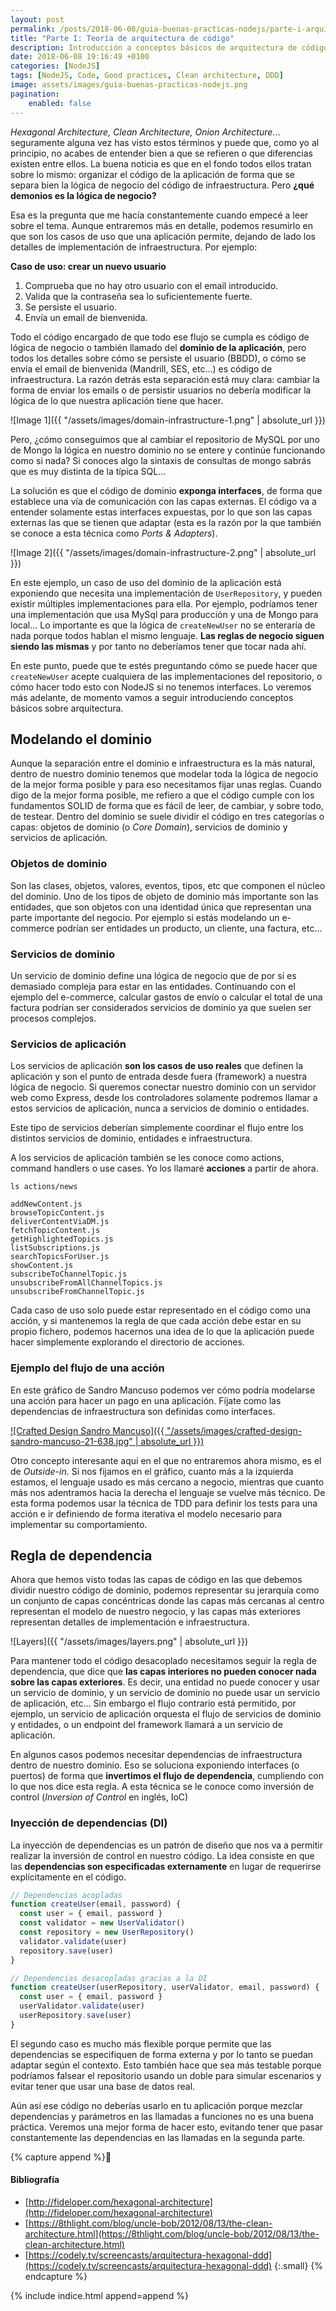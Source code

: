 ```yaml
---
layout: post
permalink: /posts/2018-06-08/guia-buenas-practicas-nodejs/parte-i-arquitectura-codigo.html
title: "Parte I: Teoría de arquitectura de código"
description: Introducción a conceptos básicos de arquitectura de código.
date: 2018-06-08 19:16:49 +0100
categories: [NodeJS]
tags: [NodeJS, Code, Good practices, Clean architecture, DDD]
image: assets/images/guia-buenas-practicas-nodejs.png
pagination: 
    enabled: false
---
```


*Hexagonal Architecture, Clean Architecture, Onion Architecture*... seguramente alguna vez has visto estos términos y puede que, como yo al principio, no acabes de entender bien a que se refieren o que diferencias existen entre ellos. La buena noticia es que en el fondo todos ellos tratan sobre lo mismo: organizar el código de la aplicación de forma que se separa bien la lógica de negocio del código de infraestructura. Pero **¿qué demonios es la lógica de negocio?**

Esa es la pregunta que me hacía constantemente cuando empecé a leer sobre el tema. Aunque entraremos más en detalle, podemos resumirlo en que son los casos de uso que una aplicación permite, dejando de lado los detalles de implementación de infraestructura. Por ejemplo:

**Caso de uso: crear un nuevo usuario**
1. Comprueba que no hay otro usuario con el email introducido.
2. Valida que la contraseña sea lo suficientemente fuerte.
3. Se persiste el usuario.
4. Envía un email de bienvenida.

Todo el código encargado de que todo ese flujo se cumpla es código de lógica de negocio o también llamado del **dominio de la aplicación**, pero todos los detalles sobre cómo se persiste el usuario (BBDD), o cómo se envía el email de bienvenida (Mandrill, SES, etc…) es código de infraestructura. La razón detrás esta separación está muy clara: cambiar la forma de enviar los emails o de persistir usuarios no debería modificar la lógica de lo que nuestra aplicación tiene que hacer.

![Image 1]({{ "/assets/images/domain-infrastructure-1.png" | absolute_url }})

Pero, ¿cómo conseguimos que al cambiar el repositorio de MySQL por uno de Mongo la lógica en nuestro dominio no se entere y continúe funcionando como si nada? Si conoces algo la sintaxis de consultas de mongo sabrás que es muy distinta de la típica SQL…

La solución es que el código de dominio **exponga interfaces**, de forma que establece una vía de comunicación con las capas externas. El código va a entender solamente estas interfaces expuestas, por lo que son las capas externas las que se tienen que adaptar (esta es la razón por la que también se conoce a esta técnica como *Ports & Adapters*).

![Image 2]({{ "/assets/images/domain-infrastructure-2.png" | absolute_url }})

En este ejemplo, un caso de uso del dominio de la aplicación está exponiendo que necesita una implementación de `UserRepository`, y pueden existir múltiples implementaciones para ella. Por ejemplo, podríamos tener una implementación que usa MySql para producción y una de Mongo para local… Lo importante es que la lógica de `createNewUser` no se enteraría de nada porque todos hablan el mismo lenguaje. **Las reglas de negocio siguen siendo las mismas** y por tanto no deberíamos tener que tocar nada ahí.

En este punto, puede que te estés preguntando cómo se puede hacer que `createNewUser` acepte cualquiera de las implementaciones del repositorio, o cómo hacer todo esto con NodeJS si no tenemos interfaces. Lo veremos más adelante, de momento vamos a seguir introduciendo conceptos básicos sobre arquitectura.


## Modelando el dominio
Aunque la separación entre el dominio e infraestructura es la más natural, dentro de nuestro dominio tenemos que modelar toda la lógica de negocio de la mejor forma posible y para eso necesitamos fijar unas reglas. Cuando digo de la mejor forma posible, me refiero a que el código cumple con los fundamentos SOLID de forma que es fácil de leer, de cambiar, y sobre todo, de testear. Dentro del dominio se suele dividir el código en tres categorías o capas: objetos de dominio (o *Core Domain*), servicios de dominio y servicios de aplicación.


### Objetos de dominio
Son las clases, objetos, valores, eventos, tipos, etc que componen el núcleo del dominio. Uno de los tipos de objeto de dominio más importante son las entidades, que son objetos con una identidad única que representan una parte importante del negocio. Por ejemplo si estás modelando un e-commerce podrían ser entidades un producto, un cliente, una factura, etc…

### Servicios de dominio
Un servicio de dominio define una lógica de negocio que de por sí es demasiado compleja para estar en las entidades. Continuando con el ejemplo del e-commerce, calcular gastos de envío o calcular el total de una factura podrían ser considerados servicios de dominio ya que suelen ser procesos complejos.

### Servicios de aplicación
Los servicios de aplicación **son los casos de uso reales** que definen la aplicación y son el punto de entrada desde fuera (framework) a nuestra lógica de negocio. Si queremos conectar nuestro dominio con un servidor web como Express, desde los controladores solamente podremos llamar a estos servicios de aplicación, nunca a servicios de dominio o entidades. 

Este tipo de servicios deberían simplemente coordinar el flujo entre los distintos servicios de dominio, entidades e infraestructura.

A los servicios de aplicación también se les conoce como actions, command handlers o use cases. Yo los llamaré **acciones** a partir de ahora.

```
ls actions/news

addNewContent.js
browseTopicContent.js
deliverContentViaDM.js
fetchTopicContent.js
getHighlightedTopics.js
listSubscriptions.js
searchTopicsForUser.js
showContent.js
subscribeToChannelTopic.js
unsubscribeFromAllChannelTopics.js
unsubscribeFromChannelTopic.js
```


Cada caso de uso solo puede estar representado en el código como una acción, y si mantenemos la regla de que cada acción debe estar en su propio fichero, podemos hacernos una idea de lo que la aplicación puede hacer simplemente explorando el directorio de acciones.

### Ejemplo del flujo de una acción
En este gráfico de Sandro Mancuso podemos ver cómo podría modelarse una acción para hacer un pago en una aplicación. Fíjate como las dependencias de infraestructura son definidas como interfaces.

[![Crafted Design Sandro Mancuso]({{ "/assets/images/crafted-design-sandro-mancuso-21-638.jpg" | absolute_url }})](https://es.slideshare.net/JAXLondon2014/crafted-design-sandro-mancuso)


Otro concepto interesante aquí en el que no entraremos ahora mismo, es el de *Outside-in*. Si nos fijamos en el gráfico, cuanto más a la izquierda estamos, el lenguaje usado es más cercano a negocio, mientras que cuanto más nos adentramos hacia la derecha el lenguaje se vuelve más técnico. De esta forma podemos usar la técnica de TDD para definir los tests para una acción e ir definiendo de forma iterativa el modelo necesario para implementar su comportamiento.

## Regla de dependencia
Ahora que hemos visto todas las capas de código en las que debemos dividir nuestro código de dominio, podemos representar su jerarquía como un conjunto de capas concéntricas donde las capas más cercanas al centro representan el modelo de nuestro negocio, y las capas más exteriores representan detalles de implementación e infraestructura.

![Layers]({{ "/assets/images/layers.png" | absolute_url }})

Para mantener todo el código desacoplado necesitamos seguir la regla de dependencia, que dice que **las capas interiores no pueden conocer nada sobre las capas exteriores**. Es decir, una entidad no puede conocer y usar un servicio de dominio, y un servicio de dominio no puede usar un servicio de aplicación, etc… Sin embargo el flujo contrario está permitido, por ejemplo, un servicio de aplicación orquesta el flujo de servicios de dominio y entidades, o un endpoint del framework llamará a un servicio de aplicación.

En algunos casos podemos necesitar dependencias de infraestructura dentro de nuestro dominio. Eso se soluciona exponiendo interfaces (o puertos) de forma que **invertimos el flujo de dependencia**, cumpliendo con lo que nos dice esta regla. A esta técnica se le conoce como inversión de control (*Inversion of Control* en inglés, IoC)

### Inyección de dependencias (DI)
La inyección de dependencias es un patrón de diseño que nos va a permitir realizar la inversión de control en nuestro código. La idea consiste en que las **dependencias son especificadas externamente** en lugar de requerirse explícitamente en el código.

```js
// Dependencias acopladas
function createUser(email, password) {
  const user = { email, password }
  const validator = new UserValidator()
  const repository = new UserRepository()
  validator.validate(user)
  repository.save(user)
}
```

```js
// Dependencias desacopladas gracias a la DI
function createUser(userRepository, userValidator, email, password) {
  const user = { email, password }
  userValidator.validate(user)
  userRepository.save(user)
}
```

El segundo caso es mucho más flexible porque permite que las dependencias se especifiquen de forma externa y por lo tanto se puedan adaptar según el contexto. Esto también hace que sea más testable porque podríamos falsear el repositorio usando un doble para simular escenarios y evitar tener que usar una base de datos real.

Aún así ese código no deberías usarlo en tu aplicación porque mezclar dependencias y parámetros en las llamadas a funciones no es una buena práctica. Veremos una mejor forma de hacer esto, evitando tener que pasar constantemente las dependencias en las llamadas en la segunda parte.

{% capture append %}
#### Bibliografía
- [http://fideloper.com/hexagonal-architecture](http://fideloper.com/hexagonal-architecture)
- [https://8thlight.com/blog/uncle-bob/2012/08/13/the-clean-architecture.html](https://8thlight.com/blog/uncle-bob/2012/08/13/the-clean-architecture.html)
- [https://codely.tv/screencasts/arquitectura-hexagonal-ddd](https://codely.tv/screencasts/arquitectura-hexagonal-ddd)
{:.small}
{% endcapture %}

{% include indice.html append=append %}
